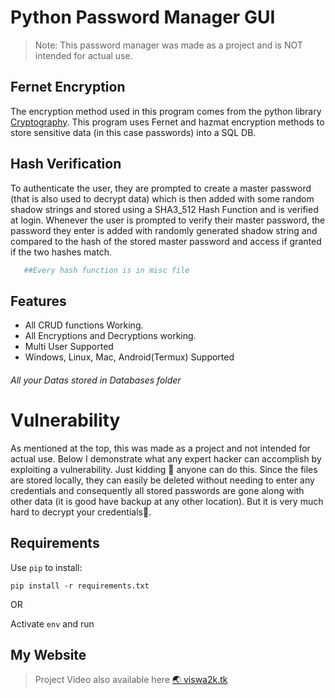 # Python Password Manager GUI
>Note: This password manager was made as a project and is NOT intended for actual use.

## Fernet Encryption

The encryption method used in this program comes from the python library [Cryptography](https://pypi.org/project/cryptography/). This program uses Fernet and hazmat encryption methods to store sensitive data (in this case passwords) into a SQL DB.

## Hash Verification
 To authenticate the user, they are prompted to create a master password (that is also used to decrypt data) which is then added with some random shadow strings and stored using a SHA3_512 Hash Function and is verified at login. Whenever the user is prompted to verify their master password, the password they enter is added with randomly generated shadow string and compared to the hash of the stored master password and access if granted if the two hashes match.
 ```python
    ##Every hash function is in misc file
 ```
 
## Features
* All CRUD functions Working.
* All Encryptions and Decryptions working.
* Multi User Supported
* Windows, Linux, Mac, Android(Termux) Supported


###### All your Datas stored in Databases folder


# Vulnerability
As mentioned at the top, this was made as a project and not intended for actual use. Below I demonstrate what any expert hacker can accomplish by exploiting a vulnerability. Just kidding 🤪 anyone can do this. Since the files are stored locally, they can easily be deleted without needing to enter any credentials and consequently all stored passwords are gone along with other data (it is good have backup at any other location). But it is very much hard to decrypt your credentials🤟.

## Requirements
Use `pip` to install:

    pip install -r requirements.txt

OR

Activate `env` and run
    
## My Website
>Project Video also available here
[🌏 viswa2k.tk](http://viswa2k.tk/)